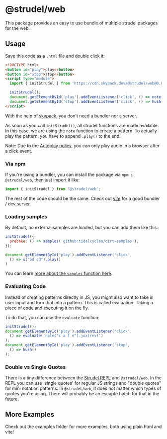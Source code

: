 # @strudel/web

This package provides an easy to use bundle of multiple strudel packages for the web.

## Usage

Save this code as a `.html` file and double click it:

```html
<!DOCTYPE html>
<button id="play">play</button>
<button id="stop">stop</button>
<script type="module">
  import { initStrudel } from 'https://cdn.skypack.dev/@strudel/web@0.8.2';

  initStrudel();
  document.getElementById('play').addEventListener('click', () => note('<c a f e>(3,8)').play());
  document.getElementById('stop').addEventListener('click', () => hush());
</script>
```

With the help of [skypack](https://www.skypack.dev/), you don't need a bundler nor a server.

As soon as you call `initStrudel()`, all strudel functions are made available.
In this case, we are using the `note` function to create a pattern.
To actually play the pattern, you have to append `.play()` to the end.

Note: Due to the [Autoplay policy](https://developer.mozilla.org/en-US/docs/Web/API/Web_Audio_API/Best_practices#autoplay_policy), you can only play audio in a browser after a click event.

### Via npm

If you're using a bundler, you can install the package via `npm i @strudel/web`, then just import it like:

```js
import { initStrudel } from '@strudel/web';
```

The rest of the code should be the same. Check out [vite](https://vitejs.dev/) for a good bundler / dev server.

### Loading samples

By default, no external samples are loaded, but you can add them like this:

```js
initStrudel({
  prebake: () => samples('github:tidalcycles/dirt-samples'),
});

document.getElementById('play').addEventListener('click', 
  () => s("bd sd").play()
)
```

You can learn [more about the `samples` function here](https://strudel.cc/learn/samples#loading-custom-samples).

### Evaluating Code

Instead of creating patterns directly in JS, you might also want to take in user input and turn that into a pattern.
This is called evaluation: Taking a piece of code and executing it on the fly.

To do that, you can use the `evaluate` function:

```js
initStrudel();
document.getElementById('play').addEventListener('click', 
  () => evaluate('note("c a f e").jux(rev)')
);
document.getElementById('play').addEventListener('stop', 
  () => hush()
);
```

### Double vs Single Quotes

There is a tiny difference between the [Strudel REPL](https://strudel.cc/) and `@strudel/web`.
In the REPL you can use 'single quotes' for regular JS strings and "double quotes" for mini notation patterns.
In `@strudel/web`, it does not matter which types of quotes you're using.
There will probably be an escapte hatch for that in the future.

## More Examples

Check out the examples folder for more examples, both using plain html and vite!